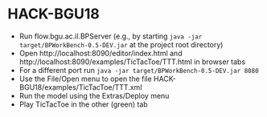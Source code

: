 # HACK-BGU18

* Run flow.bgu.ac.il.BPServer (e.g., by  starting `java -jar target/BPWorkBench-0.5-DEV.jar` at the project root directory)
* Open http://localhost:8090/editor/index.html and http://localhost:8090/examples/TicTacToe/TTT.html in browser tabs
* For a different port run `java -jar target/BPWorkBench-0.5-DEV.jar 8080`
* Use the File/Open menu to open the file HACK-BGU18/examples/TicTacToe/TTT.xml
* Run the model using the Extras/Deploy menu
* Play TicTacToe in the other (green) tab
